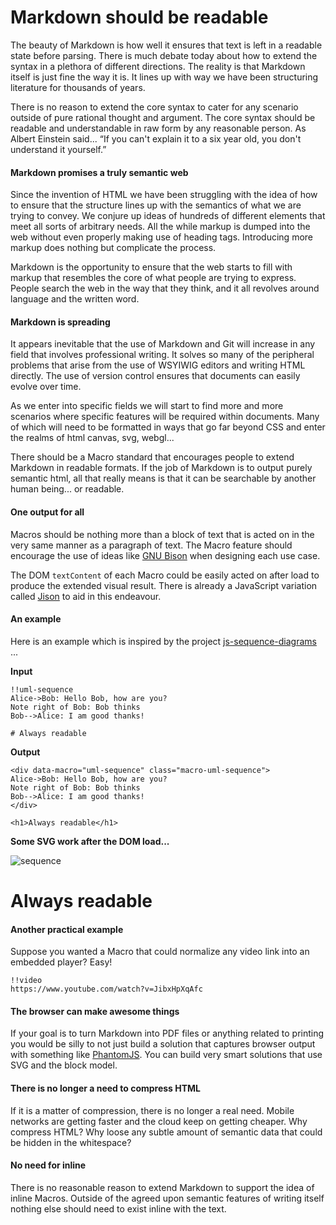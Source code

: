 # Markdown should be readable

The beauty of Markdown is how well it ensures that text is left in a readable
state before parsing. There is much debate today about how to extend the
syntax in a plethora of different directions. The reality is that Markdown
itself is just fine the way it is. It lines up with way we have been structuring
literature for thousands of years.

There is no reason to extend the core syntax to cater for any scenario outside
of pure rational thought and argument. The core syntax should be readable and
understandable in raw form by any reasonable person.  As Albert Einstein
said... “If you can't explain it to a six year old, you don't understand it
yourself.”

#### Markdown promises a truly semantic web

Since the invention of HTML we have been struggling with the idea of how to
ensure that the structure lines up with the semantics of what we are trying
to convey. We conjure up ideas of hundreds of different elements that meet
all sorts of arbitrary needs. All the while markup is dumped into the web
without even properly making use of heading tags. Introducing more markup
does nothing but complicate the process.

Markdown is the opportunity to ensure that the web starts to fill with
markup that resembles the core of what people are trying to express. People
search the web in the way that they think, and it all revolves around
language and the written word.

#### Markdown is spreading

It appears inevitable that the use of Markdown and Git will increase in any
field that involves professional writing. It solves so many of the peripheral
problems that arise from the use of WSYIWIG editors and writing HTML directly.
The use of version control ensures that documents can easily evolve over time.

As we enter into specific fields we will start to find more and more scenarios
where specific features will be required within documents. Many of which will
need to be formatted in ways that go far beyond CSS and enter the realms of html
canvas, svg, webgl...

There should be a Macro standard that encourages people to extend Markdown in
readable formats. If the job of Markdown is to output purely semantic html, all
that really means is that it can be searchable by another human being... or
readable.

#### One output for all

Macros should be nothing more than a block of text that is acted on in the very
same manner as a paragraph of text. The Macro feature should encourage the use
of ideas like [GNU Bison](http://en.wikipedia.org/wiki/GNU_bison) when
designing each use case.

The DOM `textContent` of each Macro could be easily acted on after load to
produce the extended visual result. There is already a JavaScript variation
called [Jison](http://zaach.github.io/jison/) to aid in this endeavour.

#### An example

Here is an example which is inspired by the project [js-sequence-diagrams](http://github.com/bramp/js-sequence-diagrams) ...

**Input**

```
!!uml-sequence
Alice->Bob: Hello Bob, how are you?
Note right of Bob: Bob thinks
Bob-->Alice: I am good thanks!

# Always readable
```

**Output**

```
<div data-macro="uml-sequence" class="macro-uml-sequence">
Alice->Bob: Hello Bob, how are you?
Note right of Bob: Bob thinks
Bob-->Alice: I am good thanks!
</div>

<h1>Always readable</h1>
```

**Some SVG work after the DOM load...**

![sequence](https://camo.githubusercontent.com/e8ee954236ea5f7fa37274c727c6267f2e3550e5/687474703a2f2f6272616d702e6769746875622e696f2f6a732d73657175656e63652d6469616772616d732f696d616765732f73616d706c652e737667)

# Always readable

#### Another practical example

Suppose you wanted a Macro that could normalize any video link into an embedded player?  Easy!

```
!!video
https://www.youtube.com/watch?v=JibxHpXqAfc
```

#### The browser can make awesome things

If your goal is to turn Markdown into PDF files or anything related to printing
you would be silly to not just build a solution that captures browser output
with something like [PhantomJS](http://phantomjs.org/). You can build very smart
solutions that use SVG and the block model.

#### There is no longer a need to compress HTML

If it is a matter of compression, there is no longer a real need. Mobile
networks are getting faster and the cloud keep on getting cheaper. Why compress
HTML?  Why loose any subtle amount of semantic data that could be hidden in the
whitespace?

#### No need for inline

There is no reasonable reason to extend Markdown to support the idea of inline
Macros. Outside of the agreed upon semantic features of writing itself nothing
else should need to exist inline with the text.
